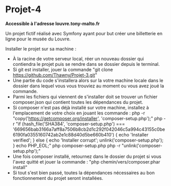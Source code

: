 Projet-4
========
**Accessible à l'adresse louvre.tony-malto.fr**       

Un projet fictif réalisé avec Symfony ayant pour but créer une billetterie en ligne pour le musée du Louvre.

Installer le projet sur sa machine :

- À la racine de votre serveur local, réer un nouveau dossier qui contiendra le projet puis se rendre dans se dossier depuis le terminal.
- Si git est installer, jouer la commande "git clone https://github.com/Thawny/Projet-3.git"
- Une partie du code s'installera alors sur la votre machine locale dans le dossier dans lequel vous vous trouviez au moment ou
    vous avez joué la commande.
- Parmi les fichiers qui viennent de s'installer doit se trouver un fichier composer.json qui contient toutes les dépendances
    du projet.
- Si composer n'est pas déjà installé sur votre machine, installez à l'emplacement de votre choix en jouant les commande :
    php -r "copy('https://getcomposer.org/installer', 'composer-setup.php');"
    php -r "if (hash_file('SHA384', 'composer-setup.php') === '669656bab3166a7aff8a7506b8cb2d1c292f042046c5a994c43155c0be6190fa0355160742ab2e1c88d40d5be660b410') { echo 'Installer verified'; } else { echo 'Installer corrupt'; unlink('composer-setup.php'); } echo PHP_EOL;"
    php composer-setup.php
    php -r "unlink('composer-setup.php');"
- Une fois composer installé, retournez dans le dossier du projet si vous l'avez quitté et jouer la commande :
    "php chemin/vers/composer.phar install"
- Si tout s'est bien passé, toutes la dépendances nécessaires au bon fonctionnement du projet seront installées.
